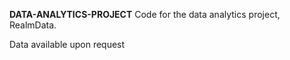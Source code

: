 **DATA-ANALYTICS-PROJECT**
Code for the data analytics project, RealmData.

Data available upon request
